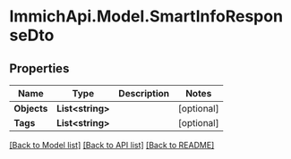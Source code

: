 # ImmichApi.Model.SmartInfoResponseDto

## Properties

Name | Type | Description | Notes
------------ | ------------- | ------------- | -------------
**Objects** | **List&lt;string&gt;** |  | [optional] 
**Tags** | **List&lt;string&gt;** |  | [optional] 

[[Back to Model list]](../README.md#documentation-for-models) [[Back to API list]](../README.md#documentation-for-api-endpoints) [[Back to README]](../README.md)

